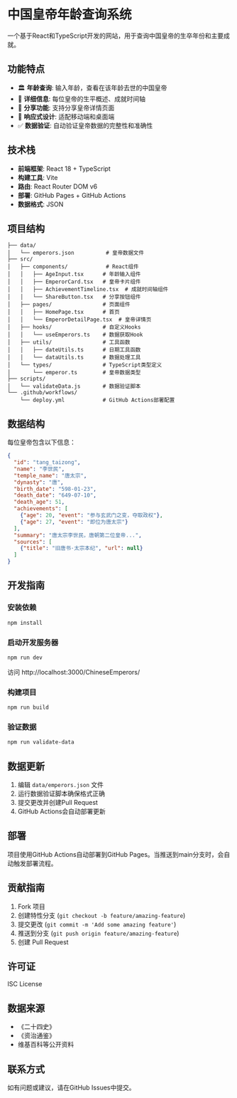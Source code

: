 # 中国皇帝年龄查询系统

一个基于React和TypeScript开发的网站，用于查询中国皇帝的生卒年份和主要成就。

## 功能特点

- 🏛️ **年龄查询**: 输入年龄，查看在该年龄去世的中国皇帝
- 📜 **详细信息**: 每位皇帝的生平概述、成就时间轴
- 🔗 **分享功能**: 支持分享皇帝详情页面
- 📱 **响应式设计**: 适配移动端和桌面端
- ✅ **数据验证**: 自动验证皇帝数据的完整性和准确性

## 技术栈

- **前端框架**: React 18 + TypeScript
- **构建工具**: Vite
- **路由**: React Router DOM v6
- **部署**: GitHub Pages + GitHub Actions
- **数据格式**: JSON

## 项目结构

```
├── data/
│   └── emperors.json          # 皇帝数据文件
├── src/
│   ├── components/            # React组件
│   │   ├── AgeInput.tsx      # 年龄输入组件
│   │   ├── EmperorCard.tsx   # 皇帝卡片组件
│   │   ├── AchievementTimeline.tsx  # 成就时间轴组件
│   │   └── ShareButton.tsx   # 分享按钮组件
│   ├── pages/                # 页面组件
│   │   ├── HomePage.tsx      # 首页
│   │   └── EmperorDetailPage.tsx  # 皇帝详情页
│   ├── hooks/                # 自定义Hooks
│   │   └── useEmperors.ts    # 数据获取Hook
│   ├── utils/                # 工具函数
│   │   ├── dateUtils.ts      # 日期工具函数
│   │   └── dataUtils.ts      # 数据处理工具
│   └── types/                # TypeScript类型定义
│       └── emperor.ts        # 皇帝数据类型
├── scripts/
│   └── validateData.js       # 数据验证脚本
└── .github/workflows/
    └── deploy.yml            # GitHub Actions部署配置
```

## 数据结构

每位皇帝包含以下信息：

```json
{
  "id": "tang_taizong",
  "name": "李世民",
  "temple_name": "唐太宗",
  "dynasty": "唐",
  "birth_date": "598-01-23",
  "death_date": "649-07-10",
  "death_age": 51,
  "achievements": [
    {"age": 20, "event": "参与玄武门之变，夺取政权"},
    {"age": 27, "event": "即位为唐太宗"}
  ],
  "summary": "唐太宗李世民，唐朝第二位皇帝...",
  "sources": [
    {"title": "旧唐书·太宗本纪", "url": null}
  ]
}
```

## 开发指南

### 安装依赖

```bash
npm install
```

### 启动开发服务器

```bash
npm run dev
```

访问 http://localhost:3000/ChineseEmperors/

### 构建项目

```bash
npm run build
```

### 验证数据

```bash
npm run validate-data
```

## 数据更新

1. 编辑 `data/emperors.json` 文件
2. 运行数据验证脚本确保格式正确
3. 提交更改并创建Pull Request
4. GitHub Actions会自动部署更新

## 部署

项目使用GitHub Actions自动部署到GitHub Pages。当推送到main分支时，会自动触发部署流程。

## 贡献指南

1. Fork 项目
2. 创建特性分支 (`git checkout -b feature/amazing-feature`)
3. 提交更改 (`git commit -m 'Add some amazing feature'`)
4. 推送到分支 (`git push origin feature/amazing-feature`)
5. 创建 Pull Request

## 许可证

ISC License

## 数据来源

- 《二十四史》
- 《资治通鉴》
- 维基百科等公开资料

## 联系方式

如有问题或建议，请在GitHub Issues中提交。